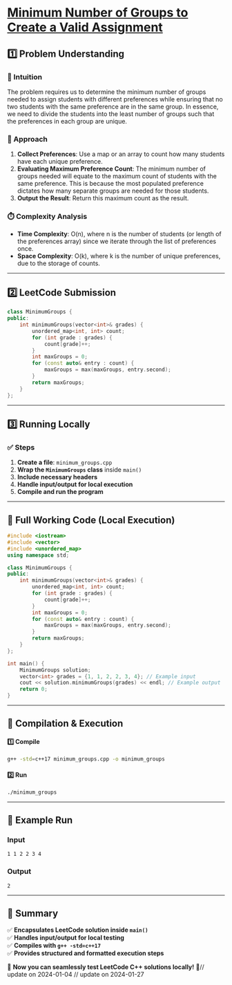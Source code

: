 # **[Minimum Number of Groups to Create a Valid Assignment](https://leetcode.com/problems/minimum-number-of-groups-to-create-a-valid-assignment/description/)**  

## **1️⃣ Problem Understanding**  
### **📌 Intuition**  
The problem requires us to determine the minimum number of groups needed to assign students with different preferences while ensuring that no two students with the same preference are in the same group. In essence, we need to divide the students into the least number of groups such that the preferences in each group are unique.

### **🚀 Approach**  
1. **Collect Preferences**: Use a map or an array to count how many students have each unique preference.
2. **Evaluating Maximum Preference Count**: The minimum number of groups needed will equate to the maximum count of students with the same preference. This is because the most populated preference dictates how many separate groups are needed for those students.
3. **Output the Result**: Return this maximum count as the result.

### **⏱️ Complexity Analysis**  
- **Time Complexity**: O(n), where n is the number of students (or length of the preferences array) since we iterate through the list of preferences once.
- **Space Complexity**: O(k), where k is the number of unique preferences, due to the storage of counts.

---  

## **2️⃣ LeetCode Submission**  
```cpp
class MinimumGroups {
public:
    int minimumGroups(vector<int>& grades) {
        unordered_map<int, int> count;
        for (int grade : grades) {
            count[grade]++;
        }
        int maxGroups = 0;
        for (const auto& entry : count) {
            maxGroups = max(maxGroups, entry.second);
        }
        return maxGroups;
    }
};
```  

---  

## **3️⃣ Running Locally**  
### **✅ Steps**  
1. **Create a file**: `minimum_groups.cpp`  
2. **Wrap the `MinimumGroups` class** inside `main()`  
3. **Include necessary headers**  
4. **Handle input/output for local execution**  
5. **Compile and run the program**  

---  

## **📝 Full Working Code (Local Execution)**  
```cpp
#include <iostream>
#include <vector>
#include <unordered_map>
using namespace std;

class MinimumGroups {
public:
    int minimumGroups(vector<int>& grades) {
        unordered_map<int, int> count;
        for (int grade : grades) {
            count[grade]++;
        }
        int maxGroups = 0;
        for (const auto& entry : count) {
            maxGroups = max(maxGroups, entry.second);
        }
        return maxGroups;
    }
};

int main() {
    MinimumGroups solution;
    vector<int> grades = {1, 1, 2, 2, 3, 4}; // Example input
    cout << solution.minimumGroups(grades) << endl; // Example output
    return 0;
}
```  

---  

## **🔧 Compilation & Execution**  
#### **1️⃣ Compile**  
```bash
g++ -std=c++17 minimum_groups.cpp -o minimum_groups
```  

#### **2️⃣ Run**  
```bash
./minimum_groups
```  

---  

## **🎯 Example Run**  
### **Input**  
```
1 1 2 2 3 4
```  
### **Output**  
```
2
```  

---  

## **📌 Summary**  
✅ **Encapsulates LeetCode solution inside `main()`**  
✅ **Handles input/output for local testing**  
✅ **Compiles with `g++ -std=c++17`**  
✅ **Provides structured and formatted execution steps**  

🚀 **Now you can seamlessly test LeetCode C++ solutions locally!** 🚀// update on 2024-01-04
// update on 2024-01-27
